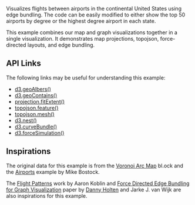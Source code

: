 Visualizes flights between airports in the continental United States using edge bundling. The code can be easily modified to either show the top 50 airports by degree or the highest degree airport in each state.

This example combines our map and graph visualizations together in a single visualization. It demonstrates map projections, topojson, force-directed layouts, and edge bundling.

## API Links

The following links may be useful for understanding this example:

- [d3.geoAlbers()](https://github.com/d3/d3-geo#geoAlbers)
- [d3.geoContains()](https://github.com/d3/d3-geo#geoContains)
- [projection.fitExtent()](https://github.com/d3/d3-geo#projection_fitExtent)
- [topojson.feature()](https://github.com/topojson/topojson-client/blob/master/README.md)
- [topojson.mesh()](https://github.com/topojson/topojson-client/blob/master/README.md#mesh)
- [d3.nest()](https://github.com/d3/d3-collection#nests)
- [d3.curveBundle()](https://github.com/d3/d3-shape#curveBundle)
- [d3.forceSimulation()](https://github.com/d3/d3-force)

## Inspirations

The original data for this example is from the [Voronoi Arc Map](https://bl.ocks.org/mbostock/7608400) bl.ock and the [Airports](http://mbostock.github.io/d3/talk/20111116/airports.html) example by Mike Bostock.

The [Flight Patterns](http://www.aaronkoblin.com/work/flightpatterns/) work by Aaron Koblin and [Force Directed Edge Bundling for Graph Visualization](https://doi.org/10.1111/j.1467-8659.2009.01450.x) paper by [Danny Holten](http://www.win.tue.nl/vis1/home/dholten/#research) and Jarke J. van Wijk are also inspirations for this example.
